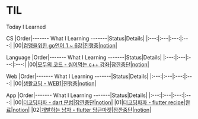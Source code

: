 # TIL
Today I Learned

CS
|Order|------- What I Learning -------|Status|Details|
|:---:|:---|:---:|:---:|
|00|[컴맹을위한 go언어 1 ~ 6강](https://www.youtube.com/watch?v=Tq3W8UyltFs&list=PLy-g2fnSzUTAaDcLW7hpq0e8Jlt7Zfgd6)|[진행중]()|[notion]()|

Language
|Order|------- What I Learning -------|Status|Details|
|:---:|:---|:---:|:---:|
|00|[모두의 코드 - 씹어먹는 c++ 강좌](https://modoocode.com/134)|[잠깐중단](https://github.com/hermin9804/TIL/tree/main/cpp/modoocode_%EC%94%B9%EC%96%B4%EB%A8%B9%EB%8A%94c%2B%2B)|[notion]()|

Web
|Order|------- What I Learning -------|Status|Details|
|:---:|:---|:---:|:---:|
|00|[생활코딩 - WEB1](https://www.youtube.com/watch?v=tZooW6PritE&list=PLuHgQVnccGMDZP7FJ_ZsUrdCGH68ppvPb)|[진행중](https://github.com/hermin9804/TIL/tree/main/web/web1)|[notion]()|

App
|Order|------- What I Learning -------|Status|Details|
|:---:|:---|:---:|:---:|
|00|[더코딩파파 - dart 문법](https://www.youtube.com/watch?v=ZkYge2v61wU&t=14s)|[잠깐중단](https://github.com/hermin9804/TIL/tree/main/dart)|[notion]()|
|01|[더코딩파파 - flutter recipe](https://www.youtube.com/watch?v=Jf2tB6te6HE)|[완료](https://github.com/hermin9804/TIL/tree/main/flutter/theCodingPaPa/recipes)|[notion]()|
|02|[개발하는 남자 - flutter 당근마켓](https://www.youtube.com/watch?v=aYeBFDnPbkY&list=PLgRxBCVPaZ_3R0h7mCkLJ1RKh7XRvoZdF)|[잠깐중단](https://github.com/hermin9804/TIL/tree/main/flutter/programmingMen/carot_market)|[notion]()|
